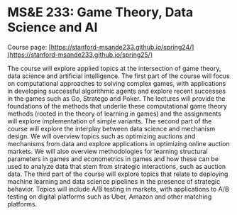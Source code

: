 # MS&E 233: Game Theory, Data Science and AI

Course page: [https://stanford-msande233.github.io/spring24/](https://stanford-msande233.github.io/spring25/)

The course will explore applied topics at the intersection of game theory, data science and artificial intelligence. The first part of the course will focus on computational approaches to solving complex games, with applications in developing successful algorithmic agents and explore recent successes in the games such as Go, Stratego and Poker. The lectures will provide the foundations of the methods that underlie these computational game theory methods (rooted in the theory of learning in games) and the assignments will explore implementation of simple variants. The second part of the course will explore the interplay between data science and mechanism design. We will overview topics such as optimizing auctions and mechanisms from data and explore applications in optimizing online auction markets. We will also overview methodologies for learning structural parameters in games and econometrics in games and how these can be used to analyze data that stem from strategic interactions, such as auction data. The third part of the course will explore topics that relate to deploying machine learning and data science pipelines in the presence of strategic behavior. Topics will include A/B testing in markets, with applications to A/B testing on digital platforms such as Uber, Amazon and other matching platforms.
